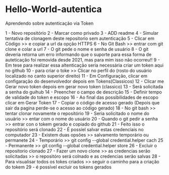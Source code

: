 # Hello-World-autentica
Aprendendo sobre autenticação via Token

1 - Novo repositório
2 - Marcar como privado
3 - ADD readme
4 - Simular tentativa de clonagem deste repositorio sem autenticação
5 - Clicar em Código >> e copiar a url da opção HTTPS
6 - No Git Bash >> entrar com git clone e colar a url
7 - O git pede o nome e senha de usuário
8 - O git deveria retorna um erro informando que o suporte para essa forma de auteticação foi removida desde 2021, mas para mim isso não ocorreu!!
9 - Em tese para realizar essa altenticação seria necessária criar um token aqui no github
10 - para criar o toke >> Clicar no perfil do (rosto do usuário localizado no canto superior direito)
11 - Em Configuração, clicar em configaração do desenvolvedor depois em Tokens(Classicos)
12 - Clicar me Gerar novo token depois em gerar novo token (classico)
13 - Será solicitada a senha do guihub
14 - Preencher o campo de descrição
15 - Definir tempo de validade do token e escopo
16 - Ao final das possibilidades de escopo clicar em Gerar Token
17 - Copiar o código de acesso gerado (Depois que sair da pagina perde-se o acesso ao código gerado)
18 - No git bash >> tentar clonar novamente o repositório
19 - Seria solicitado o nome do usuário >> entar com o nome do usuário
20 - Quando o git pedir a senha >> entrar con o tokem gerado e copiado do github 
21 - Feito isso o repositório será clonado
22 - É possíel salvar estas credenciais no computador
23 - Existem duas opsões >> salvamento temporário ou permanete
24 - Temporário >> git config --global credential.helper cach
25 - Permanente >> git config --global credential.helper store
26 - Excluir o repositorio clonado 
27 - Fazer um novo clone >> as credencias serão solicitadas >> o repositóro será colnado e as credencias serão salvas
28 - Para visualisar todos os tokes criados >> seguir o caminho para a criação do tokem
29 - é possível excluir os tokens gerados
